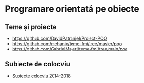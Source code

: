 # Programare orientată pe obiecte

## Teme și proiecte

- https://github.com/DavidPatranjel/Proiect-POO
- https://github.com/mehanix/teme-fmi/tree/master/poo
- https://github.com/GabrielMajeri/teme-fmi/tree/main/poo

## Subiecte de colocviu

- [Subiecte colocviu 2014-2018](https://drive.google.com/drive/folders/1FSEGg5d-DtpIU0OiF3aH5JMIxvKTCavv?usp=sharing)
